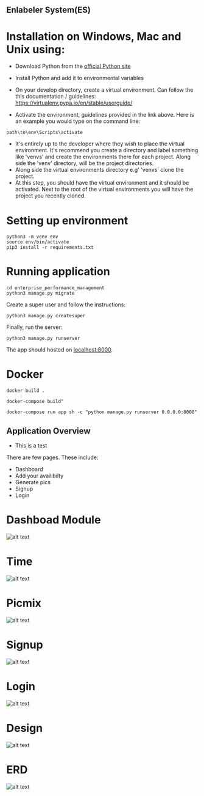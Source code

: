 ## Enlabeler System(ES)


# Installation on Windows, Mac and Unix using:

- Download Python from the [official Python site](https://www.python.org/downloads/release/python-361/)
- Install Python and add it to environmental variables
- On your develop directory, create a virtual environment. Can follow the this documentation / guidelines:
https://virtualenv.pypa.io/en/stable/userguide/

- Activate the environment, guidelines provided in the link above. Here is an example you would type on the command line:
```
path\to\env\Scripts\activate
```
- It's entirely up to the developer where they wish to place the virtual environment. It's recommend you create a
directory and label something like 'venvs' and create the environments there for each project. Along side the
'venv' directory, will be the project directories.
- Along side the virtual environments directory e.g' 'venvs' clone the project.
- At this step, you should have the virtual environment and it should be activated. Next to the root of the virtual
environments you will have the project you recently cloned.


# Setting up environment
```
python3 -m venv env
source env/bin/activate
pip3 install -r requirements.txt
```
# Running application
```
cd enterprise_performance_management
python3 manage.py migrate
```
Create a super user and follow the instructions:
```
python3 manage.py createsuper
```
Finally, run the server:
```
python3 manage.py runserver
```
The app should hosted on [localhost:8000](localhost:8000).

# Docker

```
docker build .
```
```
docker-compose build"

```

```
docker-compose run app sh -c "python manage.py runserver 0.0.0.0:8000"

```


## Application Overview

- This is a test

There are few pages. 
These include:

- Dashboard
- Add your availibilty
- Generate pics
- Signup
- Login


# Dashboad Module
![alt text](https://github.com/lukhanyo21/testing/blob/main/src/readme_pics/dashboard.png)

# Time
![alt text](https://github.com/lukhanyo21/testing/blob/main/src/readme_pics/avail.png)

# Picmix
![alt text](https://github.com/lukhanyo21/testing/blob/main/src/readme_pics/picmix.png)

# Signup
![alt text](https://github.com/lukhanyo21/testing/blob/main/src/readme_pics/signup.png)

# Login

![alt text](https://github.com/lukhanyo21/testing/blob/main/src/readme_pics/sign.png)

# Design
![alt text](https://github.com/lukhanyo21/testing/blob/main/src/readme_pics/Design.png)

# ERD
![alt text](https://github.com/lukhanyo21/testing/blob/main/src/readme_pics/erd.png)


